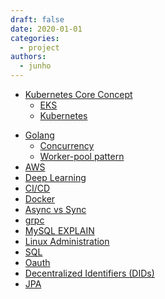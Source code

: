 ```yaml
---
draft: false
date: 2020-01-01
categories:
  - project
authors:
  - junho
---
```


<!-- **Topics** -->

- [Kubernetes Core Concept](https://jnuho.github.io/project/2024/06/01/k8s.html)
  - [EKS](https://jnuho.github.io/articles/eks)
  - [Kubernetes](https://jnuho.github.io/articles/doc_k_in_actions)

<!-- more -->

- [Golang](https://jnuho.github.io/articles/golang)
  - [Concurrency](https://jnuho.github.io/articles/golang_concurrency)
  - [Worker-pool pattern](https://jnuho.github.io/project/2024/05/30/golang_worker_pool_pattern.html)
- [AWS](https://jnuho.github.io/articles/aws)
- [Deep Learning](https://jnuho.github.io/project/2024/05/31/deep_learning.html)
- [CI/CD](https://jnuho.github.io/articles/cicd)
- [Docker](https://jnuho.github.io/articles/docker)
- [Async vs Sync](https://jnuho.github.io/articles/async_sync)
- [grpc](https://jnuho.github.io/articles/grpc)
- [MySQL EXPLAIN](https://jnuho.github.io/articles/mysql_explain)
- [Linux Administration](https://jnuho.github.io/articles/linux_admin)
- [SQL](https://jnuho.github.io/articles/sql)
- [Oauth](https://jnuho.github.io/articles/oauth)
- [Decentralized Identifiers (DIDs)](https://jnuho.github.io/articles/did.pdf)
- [JPA](https://jnuho.github.io/articles/jpa)

<!--
**Coding Test**
- [Golang leetcode](go_leet)
- [Golang baekjoon](baekjoon)
- [파이썬.Crash Course.2E](python_crash_course)
- [파이썬.코딩 basic](python_coding_basic)
- [파이썬.코딩 test](python_coding_test)
- [파이썬.baekjun](python_baekjun)
- [자바](README_java)
-->


